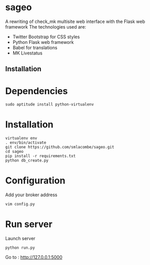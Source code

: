 sageo
=====

A rewriting of check_mk multisite web interface with the Flask web framework
The technologies used are:
- Twitter Bootstrap for CSS styles
- Python Flask web framework
- Babel for translations
- MK Livestatus


Installation
------------

# Dependencies
<pre><code>sudo aptitude install python-virtualenv</code></pre>

# Installation
<pre><code>virtualenv env
. env/bin/activate
git clone https://github.com/smlacombe/sageo.git
cd sageo
pip install -r requirements.txt
python db_create.py
</code></pre>


# Configuration
Add your broker address
<pre><code>vim config.py
</code></pre>

# Run server
Launch server
<pre><code>python run.py
</code></pre>

Go to : http://127.0.0.1:5000
